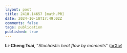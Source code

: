 ```yaml
---
layout: post
title: 2410.14657 [math.PR]
date: 2024-10-18T17:49:02Z
comments: false
tags: publication
published: true
---
```


<b>Li-Cheng Tsai</b>, "<i>Stochastic heat flow by moments</i>" ([arXiv](http://arxiv.org/abs/2410.14657v1))
